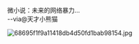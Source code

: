 微小说：未来的网络暴力...   
--via@天才小熊猫


![68695f1f9a11418db4d50fd1bab98154.jpg](https://wxlzmt.github.io/cdn1/ext/qw/groups/30003/68695f1f9a11418db4d50fd1bab98154.jpg)
